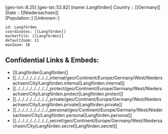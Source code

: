 ﻿---
location: [52.82,8.25] 
mapzoom: [7,12] 
mapmarker: city 
type: City
tags:
- geo/City


SpocWebEntityId: 31838
isDeleted: false
confidential: public

---
[geo-lon::8.25] 
[geo-lat::52.82] 
[name::Langförden] 
Country :: [[Germany]]  
State :: [[Niedersachsen]]  
[Population::] 
[Unknown::] 


```leaflet
id: Langförden
coordinates: [[Langförden]] 
markerFile: [[Langförden]] 
defaultZoom: 11 
maxZoom: 18
```


## Confidential Links & Embeds: 
- [[Langförden|Langförden]]  
- [[../../../../../../../../_internal/geo/Continent/Europe/Germany/West/Niedersachsen/City/Langförden.internal|Langförden.internal]] 
- [[../../../../../../../../_protect/geo/Continent/Europe/Germany/West/Niedersachsen/City/Langförden.protect|Langförden.protect]] 
- [[../../../../../../../../_private/geo/Continent/Europe/Germany/West/Niedersachsen/City/Langförden.private|Langförden.private]] 
- [[../../../../../../../../_personal/geo/Continent/Europe/Germany/West/Niedersachsen/City/Langförden.personal|Langförden.personal]] 
- [[../../../../../../../../_secret/geo/Continent/Europe/Germany/West/Niedersachsen/City/Langförden.secret|Langförden.secret]] 
